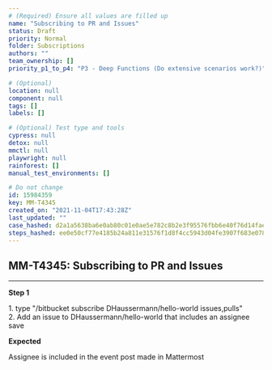 ```yaml
---
# (Required) Ensure all values are filled up
name: "Subscribing to PR and Issues"
status: Draft
priority: Normal
folder: Subscriptions
authors: ""
team_ownership: []
priority_p1_to_p4: "P3 - Deep Functions (Do extensive scenarios work?)"

# (Optional)
location: null
component: null
tags: []
labels: []

# (Optional) Test type and tools
cypress: null
detox: null
mmctl: null
playwright: null
rainforest: []
manual_test_environments: []

# Do not change
id: 15984359
key: MM-T4345
created_on: "2021-11-04T17:43:28Z"
last_updated: ""
case_hashed: d2a1a5638ba6e0ab80c01e0ae5e782c8b2e3f95576fbb6e40f76d14faeb12b257853356d3c06f289fef3666dd74ec254
steps_hashed: ee0e50cf77e4185b24a811e31576f1d8f4cc5943d04fe3907f683e078fd941e059ae8c9ab2f89086e10252ef5e73511b
---
```


<!-- (Auto-generated) Based on frontmatter's "key" and "name" -->

## MM-T4345: Subscribing to PR and Issues

---

**Step 1**

1\. type "/bitbucket subscribe DHaussermann/hello-world issues,pulls"\
2\. Add an issue to DHaussermann/hello-world that includes an assignee save

**Expected**

Assignee is included in the event post made in Mattermost
